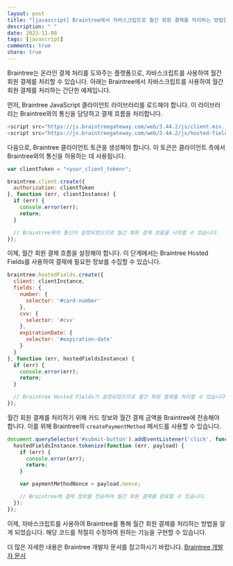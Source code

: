 ```yaml
---
layout: post
title: "[javascript] Braintree에서 자바스크립트로 월간 회원 결제를 처리하는 방법은 무엇인가요?"
description: " "
date: 2023-11-08
tags: [javascript]
comments: true
share: true
---
```


Braintree는 온라인 결제 처리를 도와주는 플랫폼으로, 자바스크립트를 사용하여 월간 회원 결제를 처리할 수 있습니다. 아래는 Braintree에서 자바스크립트를 사용하여 월간 회원 결제를 처리하는 간단한 예제입니다.

먼저, Braintree JavaScript 클라이언트 라이브러리를 로드해야 합니다. 이 라이브러리는 Braintree와의 통신을 담당하고 결제 흐름을 처리합니다.

```javascript
<script src="https://js.braintreegateway.com/web/3.44.2/js/client.min.js"></script>
<script src="https://js.braintreegateway.com/web/3.44.2/js/hosted-fields.min.js"></script>
```

다음으로, Braintree 클라이언트 토큰을 생성해야 합니다. 이 토큰은 클라이언트 측에서 Braintree와의 통신을 허용하는 데 사용됩니다.

```javascript
var clientToken = "<your_client_token>";

braintree.client.create({
  authorization: clientToken
}, function (err, clientInstance) {
  if (err) {
    console.error(err);
    return;
  }

  // Braintree와의 통신이 설정되었으므로 월간 회원 결제 흐름을 시작할 수 있습니다.
});
```

이제, 월간 회원 결제 흐름을 설정해야 합니다. 이 단계에서는 Braintree Hosted Fields를 사용하여 결제에 필요한 정보를 수집할 수 있습니다.

```javascript
braintree.hostedFields.create({
  client: clientInstance,
  fields: {
    number: {
      selector: '#card-number'
    },
    cvv: {
      selector: '#cvv'
    },
    expirationDate: {
      selector: '#expiration-date'
    }
  }
}, function (err, hostedFieldsInstance) {
  if (err) {
    console.error(err);
    return;
  }

  // Braintree Hosted Fields가 설정되었으므로 월간 회원 결제를 처리할 수 있습니다.
});
```

월간 회원 결제를 처리하기 위해 카드 정보와 월간 결제 금액을 Braintree에 전송해야 합니다. 이를 위해 Braintree의 `createPaymentMethod` 메서드를 사용할 수 있습니다.

```javascript
document.querySelector('#submit-button').addEventListener('click', function () {
  hostedFieldsInstance.tokenize(function (err, payload) {
    if (err) {
      console.error(err);
      return;
    }

    var paymentMethodNonce = payload.nonce;

    // Braintree에 결제 정보를 전송하여 월간 회원 결제를 완료할 수 있습니다.
  });
});
```

이제, 자바스크립트를 사용하여 Braintree를 통해 월간 회원 결제를 처리하는 방법을 알게 되었습니다. 해당 코드를 적절히 수정하여 원하는 기능을 구현할 수 있습니다.

더 많은 자세한 내용은 Braintree 개발자 문서를 참고하시기 바랍니다. [Braintree 개발자 문서](https://developers.braintreepayments.com/start/overview)